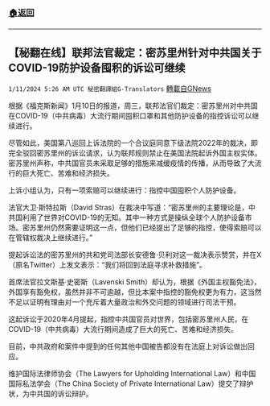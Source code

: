 ###  [:house:返回](README.md)
---


## 【秘翻在线】联邦法官裁定：密苏里州针对中共国关于COVID-19防护设备囤积的诉讼可继续
`1/11/2024 5:26 AM UTC 秘密翻譯組G-Translators` [轉載自GNews](https://gnews.org/articles/2207457)

根据《福克斯新闻》1月10日的报道，周三，联邦法官们裁定：密苏里州对中共国在COVID-19（中共病毒）大流行期间囤积口罩和其他防护设备的指控诉讼可以继续进行。

尽管如此，美国第八巡回上诉法院的一个合议庭同意下级法院2022年的裁决，即完全驳回密苏里州的诉讼请求，认为联邦规则禁止在美国法院起诉外国主权实体。密苏里州声称，中共国官员未采取足够的措施来减缓疫情的传播，从而导致了大流行的巨大死亡、苦难和经济损失。

上诉小组认为，只有一项索赔可以继续进行：指控中国囤积个人防护设备。

法官大卫·斯特拉斯（David Stras）在裁决中写道：“密苏里州的主要理论是，中共国利用了世界对COVID-19的无知。其中一种方式是操纵全球个人防护设备市场。密苏里州仍然需要证明这一点，但他们已经提出了足够的指控，使得索赔可以在管辖权裁决上继续进行。”

提起诉讼法的密苏里州的共和党司法部长安德鲁·贝利对这一裁决表示赞赏，并在X（原名Twitter）上发文表示：“我们将回到法庭寻求补救措施”。

首席法官拉文斯基·史密斯（Lavenski Smith）却认为，根据《外国主权豁免法》，外国享有豁免权，虽然并非不可逾越，但比本案中指控的豁免权更为有力，这当然不足以证明有理由对一个充斥着大量政治和外交问题的领域进行司法干预。

这起诉讼于2020年4月提起，指控中共国官员对世界，包括密苏里州人民，在COVID-19（中共病毒）大流行期间造成了巨大的死亡、苦难和经济损失。

目前，中共政府和案件中提到的任何其他中国被告都没有在法庭上对诉讼做出回应。

维护国际法律师协会（The Lawyers for Upholding International Law）和中国国际私法学会（The China Society of Private International Law）提交了辩护状，为中共国的诉讼辩护。
